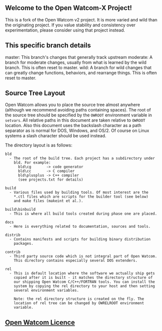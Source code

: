 ## Welcome to the Open Watcom-X Project!

This is a fork of the Open Watcom v2 project. It is more varied and wild than the originating project. If you value stability and consistency over experimentation, please consider using that project instead.

This specific branch details
----------------------------

master: This branch's changes that generally track upstream
moderate: A branch for moderate changes, usually from what is learned by the wild branch. This is often reset to master.
wild: A branch for wild changes that can greatly change functions, behaviors, and rearrange things. This is often reset to master.

Source Tree Layout
------------------

Open Watcom allows you to place the source tree almost anywhere (although
we recommend avoiding paths containing spaces). The root of the source
tree should be specified by the `OWROOT` environment variable in `setvars`.
All relative paths in this document are taken relative to `OWROOT` location. Also this document uses the backslash
character as a path separator as is normal for DOS, Windows, and OS/2. Of
course on Linux systems a slash character should be used instead.

The directory layout is as follows:

    bld
      - The root of the build tree. Each project has a subdirectory under
        bld. For example:
          bld\cg       -> code generator
          bld\cc       -> C compiler
          bld\plusplus -> C++ compiler
          (see projects.txt for details)

    build
      - Various files used by building tools. Of most interest are the
        *.ctl files which are scripts for the builder tool (see below)
        and make files (makeint et al.).

    build\binbuild
      - This is where all build tools created during phase one are placed.

    docs
      - Here is everything related to documentation, sources and tools.

    distrib
      - Contains manifests and scripts for building binary distribution
        packages.

    contrib
      - Third party source code which is not integral part of Open Watcom.
        This directory contains especially several DOS extenders.

    rel
      - This is default location where the software we actually ship gets
        copied after it is built - it matches the directory structure of
        our shipping Open Watcom C/C++/FORTRAN tools. You can install the
        system by copying the rel directory to your host and then setting
        several environment variables.

        Note: the rel directory structure is created on the fly. The
        location of rel tree can be changed by OWRELROOT environment
        variable.

[Open Watcom Licence](https://github.com/open-watcom/open-watcom-x/blob/master/license.txt)
---------------------
